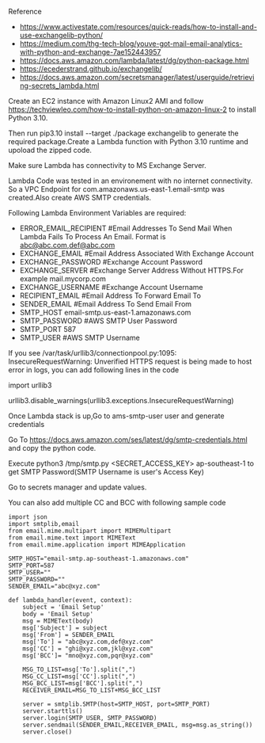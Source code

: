 Reference

* https://www.activestate.com/resources/quick-reads/how-to-install-and-use-exchangelib-python/
* https://medium.com/thg-tech-blog/youve-got-mail-email-analytics-with-python-and-exchange-7ae152443957
* https://docs.aws.amazon.com/lambda/latest/dg/python-package.html
* https://ecederstrand.github.io/exchangelib/
* https://docs.aws.amazon.com/secretsmanager/latest/userguide/retrieving-secrets_lambda.html

Create an EC2 instance with Amazon Linux2 AMI and follow https://techviewleo.com/how-to-install-python-on-amazon-linux-2 to install Python 3.10.

Then run pip3.10 install --target ./package exchangelib to generate the required package.Create a Lambda function with Python 3.10
runtime and upoload the zipped code.

Make sure Lambda has connectivity to MS Exchange Server.

Lambda Code was tested in an environement with no internet connectivity. So a VPC Endpoint for com.amazonaws.us-east-1.email-smtp was created.Also create AWS SMTP credentials.

Following Lambda Environment Variables are required:

* ERROR_EMAIL_RECIPIENT	     #Email Addresses To Send Mail When Lambda Fails To Process An Email. Format is abc@abc.com,def@abc.com
* EXCHANGE_EMAIL	           #Email Address Associated With Exchange Account
* EXCHANGE_PASSWORD	         #Exchange Account Password
* EXCHANGE_SERVER	           #Exchange Server Address Without HTTPS.For example mail.mycorp.com
* EXCHANGE_USERNAME	         #Exchange Account Username
* RECIPIENT_EMAIL	           #Email Address To Forward Email To
* SENDER_EMAIL	             #Email Address To Send Email From
* SMTP_HOST	                 email-smtp.us-east-1.amazonaws.com
* SMTP_PASSWORD	             #AWS SMTP User Password
* SMTP_PORT	                 587
* SMTP_USER	                 #AWS SMTP Username

If you see /var/task/urllib3/connectionpool.py:1095: InsecureRequestWarning: Unverified HTTPS request is being made to host error in logs, you can add following lines in the code

import urllib3

urllib3.disable_warnings(urllib3.exceptions.InsecureRequestWarning)

Once Lambda stack is up,Go to ams-smtp-user user and generate credentials

Go To https://docs.aws.amazon.com/ses/latest/dg/smtp-credentials.html and copy the python code.
    
Execute python3 /tmp/smtp.py <SECRET_ACCESS_KEY> ap-southeast-1 to get SMTP Password(SMTP Username is user's Access Key)
    
Go to secrets manager and update values.

You can also add multiple CC and BCC with following sample code

```
import json
import smtplib,email
from email.mime.multipart import MIMEMultipart
from email.mime.text import MIMEText
from email.mime.application import MIMEApplication

SMTP_HOST="email-smtp.ap-southeast-1.amazonaws.com"
SMTP_PORT=587
SMTP_USER=""
SMTP_PASSWORD=""
SENDER_EMAIL="abc@xyz.com"

def lambda_handler(event, context):
    subject = 'Email Setup'
    body = 'Email Setup'
    msg = MIMEText(body)
    msg['Subject'] = subject
    msg['From'] = SENDER_EMAIL
    msg['To'] = "abc@xyz.com,def@xyz.com"
    msg['CC'] = "ghi@xyz.com,jkl@xyz.com"
    msg['BCC']= "mno@xyz.com,pqr@xyz.com"
    
    MSG_TO_LIST=msg['To'].split(",")
    MSG_CC_LIST=msg['CC'].split(",")
    MSG_BCC_LIST=msg['BCC'].split(",")
    RECEIVER_EMAIL=MSG_TO_LIST+MSG_BCC_LIST
    
    server = smtplib.SMTP(host=SMTP_HOST, port=SMTP_PORT)
    server.starttls()
    server.login(SMTP_USER, SMTP_PASSWORD)
    server.sendmail(SENDER_EMAIL,RECEIVER_EMAIL, msg=msg.as_string())
    server.close()
```
